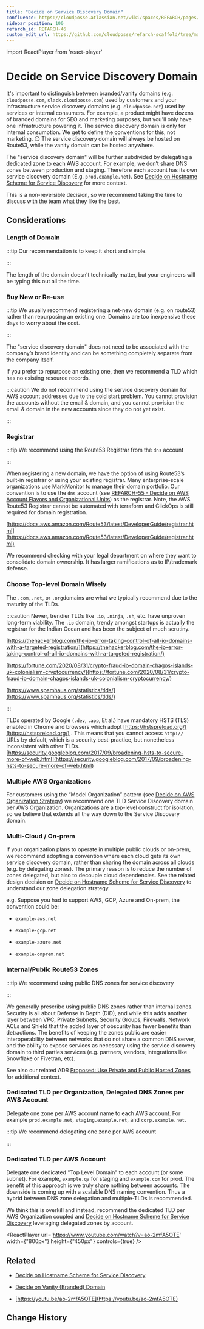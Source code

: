 ```yaml
---
title: "Decide on Service Discovery Domain"
confluence: https://cloudposse.atlassian.net/wiki/spaces/REFARCH/pages/1175846989/REFARCH-46+-+Decide+on+Service+Discovery+Domain
sidebar_position: 100
refarch_id: REFARCH-46
custom_edit_url: https://github.com/cloudposse/refarch-scaffold/tree/main/docs/docs/fundamentals/design-decisions/cold-start/decide-on-service-discovery-domain.md
---
```


import ReactPlayer from 'react-player'

# Decide on Service Discovery Domain

It's important to distinguish between branded/vanity domains (e.g. `cloudposse.com`, `slack.cloudposse.com`) used by
customers and your infrastructure service discovery domains (e.g. `cloudposse.net`) used by services or internal
consumers. For example, a product might have dozens of branded domains for SEO and marketing purposes, but you'll only
have one infrastructure powering it. The service discovery domain is only for internal consumption. We get to define the
conventions for this, not marketing. 😉 The service discovery domain will always be hosted on Route53, while the vanity
domain can be hosted anywhere.

The "service discovery domain" will be further subdivided by delegating a dedicated zone to each AWS account. For
example, we don’t share DNS zones between production and staging. Therefore each account has its own service discovery
domain (E.g. `prod.example.net`). See
[Decide on Hostname Scheme for Service Discovery](/reference-architecture/fundamentals/design-decisions/foundational-platform/decide-on-hostname-scheme-for-service-discovery)
for more context.

This is a non-reversible decision, so we recommend taking the time to discuss with the team what they like the best.

## Considerations

### Length of Domain

:::tip Our recommendation is to keep it short and simple.

:::

The length of the domain doesn’t technically matter, but your engineers will be typing this out all the time.

### Buy New or Re-use

:::tip We usually recommend registering a net-new domain (e.g. on route53) rather than repurposing an existing one.
Domains are too inexpensive these days to worry about the cost.

:::

The "service discovery domain" does not need to be associated with the company’s brand identity and can be something
completely separate from the company itself.

If you prefer to repurpose an existing one, then we recommend a TLD which has no existing resource records.

:::caution We do not recommend using the service discovery domain for AWS account addresses due to the cold start
problem. You cannot provision the accounts without the email & domain, and you cannot provision the email & domain in
the new accounts since they do not yet exist.

:::

### Registrar

:::tip We recommend using the Route53 Registrar from the `dns` account

:::

When registering a new domain, we have the option of using Route53’s built-in registrar or using your existing
registrar. Many enterprise-scale organizations use MarkMonitor to manage their domain portfolio. Our convention is to
use the `dns` account (see
[REFARCH-55 - Decide on AWS Account Flavors and Organizational Units](https://cloudposse.atlassian.net/browse/REFARCH-55))
as the registrar. Note, the AWS Route53 Registrar cannot be automated with terraform and ClickOps is still required for
domain registration.

[https://docs.aws.amazon.com/Route53/latest/DeveloperGuide/registrar.html](https://docs.aws.amazon.com/Route53/latest/DeveloperGuide/registrar.html)

We recommend checking with your legal department on where they want to consolidate domain ownership. It has larger
ramifications as to IP/trademark defense.

### Choose Top-level Domain Wisely

The `.com`, `.net`, or `.org`domains are what we typically recommend due to the maturity of the TLDs.

:::caution Newer, trendier TLDs like `.io`, `.ninja`, `.sh`, etc. have unproven long-term viability. The `.io` domain,
trendy amongst startups is actually the registrar for the Indian Ocean and has been the subject of much scrutiny.

[https://thehackerblog.com/the-io-error-taking-control-of-all-io-domains-with-a-targeted-registration/](https://thehackerblog.com/the-io-error-taking-control-of-all-io-domains-with-a-targeted-registration/)

[https://fortune.com/2020/08/31/crypto-fraud-io-domain-chagos-islands-uk-colonialism-cryptocurrency/](https://fortune.com/2020/08/31/crypto-fraud-io-domain-chagos-islands-uk-colonialism-cryptocurrency/)

[https://www.spamhaus.org/statistics/tlds/](https://www.spamhaus.org/statistics/tlds/)

:::

TLDs operated by Google (`.dev`, `.app`, Et al.) have mandatory HSTS (TLS) enabled in Chrome and browsers which adopt
[https://hstspreload.org/](https://hstspreload.org/) . This means that you cannot access `http://` URLs by default,
which is a security best-practice, but nonetheless inconsistent with other TLDs.
[https://security.googleblog.com/2017/09/broadening-hsts-to-secure-more-of-web.html](https://security.googleblog.com/2017/09/broadening-hsts-to-secure-more-of-web.html)

### Multiple AWS Organizations

For customers using the “Model Organization” pattern (see
[Decide on AWS Organization Strategy](/reference-architecture/fundamentals/design-decisions/cold-start/decide-on-aws-organization-strategy))
we recommend one TLD Service Discovery domain per AWS Organization. Organizations are a top-level construct for
isolation, so we believe that extends all the way down to the Service Discovery domain.

### Multi-Cloud / On-prem

If your organization plans to operate in multiple public clouds or on-prem, we recommend adopting a convention where
each cloud gets its own service discovery domain, rather than sharing the domain across all clouds (e.g. by delegating
zones). The primary reason is to reduce the number of zones delegated, but also to decouple cloud dependencies. See the
related design decision on
[Decide on Hostname Scheme for Service Discovery](/reference-architecture/fundamentals/design-decisions/foundational-platform/decide-on-hostname-scheme-for-service-discovery)
to understand our zone delegation strategy.

e.g. Suppose you had to support AWS, GCP, Azure and On-prem, the convention could be:

- `example-aws.net`

- `example-gcp.net`

- `example-azure.net`

- `example-onprem.net`

### Internal/Public Route53 Zones

:::tip We recommend using public DNS zones for service discovery

:::

We generally prescribe using public DNS zones rather than internal zones. Security is all about Defense in Depth (DiD),
and while this adds another layer between VPC, Private Subnets, Security Groups, Firewalls, Network ACLs and Shield that
the added layer of obscurity has fewer benefits than detractions. The benefits of keeping the zones public are easier
interoperability between networks that do not share a common DNS server, and the ability to expose services as necessary
using the service discovery domain to third parties services (e.g. partners, vendors, integrations like Snowflake or
Fivetran, etc).

See also our related ADR
[Proposed: Use Private and Public Hosted Zones](/reference-architecture/reference/adrs/proposed-use-private-and-public-hosted-zones)
for additional context.

### Dedicated TLD per Organization, Delegated DNS Zones per AWS Account

Delegate one zone per AWS account name to each AWS account. For example `prod.example.net`, `staging.example.net`, and
`corp.example.net`.

:::tip We recommend delegating one zone per AWS account

:::

### Dedicated TLD per AWS Account

Delegate one dedicated "Top Level Domain" to each account (or some subnet). For example, `example.qa` for staging and
`example.com` for prod. The benefit of this approach is we truly share nothing between accounts. The downside is coming
up with a scalable DNS naming convention. Thus a hybrid between DNS zone delegation and multiple-TLDs is recommended.

We think this is overkill and instead, recommend the dedicated TLD per AWS Organization coupled and
[Decide on Hostname Scheme for Service Discovery](/reference-architecture/fundamentals/design-decisions/foundational-platform/decide-on-hostname-scheme-for-service-discovery)
leveraging delegated zones by account.

<ReactPlayer url='https://www.youtube.com/watch?v=ao-2mfA5OTE' width={"800px"} height={"450px"} controls={true} />

## Related

- [Decide on Hostname Scheme for Service Discovery](/reference-architecture/fundamentals/design-decisions/foundational-platform/decide-on-hostname-scheme-for-service-discovery)

- [Decide on Vanity (Branded) Domain](/reference-architecture/fundamentals/design-decisions/foundational-platform/decide-on-vanity-branded-domain)

- [https://youtu.be/ao-2mfA5OTE](https://youtu.be/ao-2mfA5OTE)

## Change History

